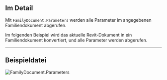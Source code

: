 ## Im Detail
Mit `FamilyDocument.Parameters` werden alle Parameter im angegebenen Familiendokument abgerufen.

Im folgenden Beispiel wird das aktuelle Revit-Dokument in ein Familiendokument konvertiert, und alle Parameter werden abgerufen.
___
## Beispieldatei

![FamilyDocument.Parameters](./Revit.Application.FamilyDocument.Parameters_img.jpg)
